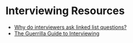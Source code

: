 Interviewing Resources
===

- [Why do interviewers ask linked list questions?](https://www.hillelwayne.com/post/linked-lists/)
- [The Guerrilla Guide to Interviewing](https://www.joelonsoftware.com/2006/10/25/the-guerrilla-guide-to-interviewing-version-30/)
